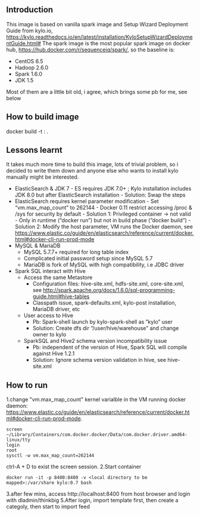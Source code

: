 ## Introduction
This image is based on vanilla spark image and Setup Wizard Deployment Guide from kylo.io, https://kylo.readthedocs.io/en/latest/installation/KyloSetupWizardDeploymentGuide.html#
The spark image is the most popular spark image on docker hub, https://hub.docker.com/r/sequenceiq/spark/, so the baseline is:
-   CentOS 6.5
-   Hadoop 2.6.0
-   Spark 1.6.0
-   JDK 1.5

Most of them are a little bit old, i agree, which brings some pb for me, see below

## How to build image
docker build -t <image name>:<version> .

## Lessons learnt
It takes much more time to build this image, lots of trivial problem, so i decided to write them down and anyone else who wants to install kylo manually might be interested.
-	ElasticSearch & JDK 7
	    - ES requires JDK 7.0+ ; Kylo installation includes JDK 8.0 but after ElasticSearch installation
	    - Solution: Swap the steps
-	ElasticSearch requires kernel parameter modification
	    - Set “vm.max_map_count” to 262144
	    - Docker 0.11 restrict accessing /proc & /sys for security by default
	    - Solution 1: Privileged container -> not valid
	    - Only in runtime (“docker run”) but not in build phase (”docker build”)
	    - Solution 2: Modify the host parameter, VM runs the Docker daemon, see https://www.elastic.co/guide/en/elasticsearch/reference/current/docker.html#docker-cli-run-prod-mode
-   MySQL & MariaDB
    - MySQL 5.7.7+ required for long table index
    - Complicated initial password setup since MySQL 5.7
    - MariaDB is fork of MySQL with high compatibility, i.e JDBC driver
-   Spark SQL interact with Hive
    - Access the same Metastore
        - Configuration files: hive-site.xml, hdfs-site.xml, core-site.xml, see http://spark.apache.org/docs/1.6.0/sql-programming-guide.html#hive-tables
        - Classpath issue, spark-defaults.xml, kylo-post installation, MariaDB driver, etc
    - User access to Hive
        - Pb: Spark-shell launch by kylo-spark-shell as ”kylo” user
        - Solution: Create dfs dir “/user/hive/warehouse” and change owner to kylo
    - SparkSQL and Hive2 schema version incompatibility issue
        - Pb: independent of the version of Hive, Spark SQL will compile against Hive 1.2.1
        - Solution: Ignore schema version validation in hive, see hive-site.xml



## How to run
1.change "vm.max_map_count" kernel varialble in the VM running docker daemon: https://www.elastic.co/guide/en/elasticsearch/reference/current/docker.html#docker-cli-run-prod-mode.
```
screen ~/Library/Containers/com.docker.docker/Data/com.docker.driver.amd64-linux/tty
login
root
sysctl -w vm.max_map_count=262144
```
ctrl-A + D to exist the screen session.
2.Start container
```
docker run -it -p 8400:8400 -v <local directory to be mapped>:/var/share kylo:0.7 bash
```
3.after few mins, access http://localhost:8400 from host browser and login with dladmin/thinkbig
5.After login, import template first, then create a categoly, then start to import feed

